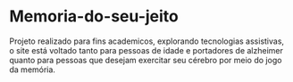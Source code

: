 # Memoria-do-seu-jeito

Projeto realizado para fins academicos, explorando tecnologias assistivas, o site está voltado tanto para pessoas de idade e portadores de alzheimer quanto para pessoas que desejam exercitar seu cérebro por meio do jogo da memória.
